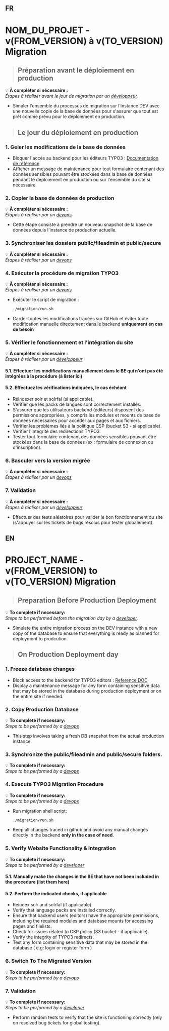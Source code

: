 FR
---

# NOM_DU_PROJET - v(FROM_VERSION) à v(TO_VERSION) Migration

> ## Préparation avant le déploiement en production

💡 **À compléter si nécessaire :**  
_Étapes à réaliser avant le jour de migration par un <u>développeur</u>._  

* Simuler l'ensemble du processus de migration sur l'instance DEV avec une nouvelle copie de la base de données pour s'assurer que tout est prêt comme prévu pour le déploiement en production.

> ## Le jour du déploiement en production

### 1. Geler les modifications de la base de données

* Bloquer l'accès au backend pour les éditeurs TYPO3 : [Documentation de référence](https://docs.typo3.org/m/typo3/reference-coreapi/main/en-us/Administration/SystemSettings/MaintenanceMode/Index.html)
* Afficher un message de maintenance pour tout formulaire contenant des données sensibles pouvant être stockées dans la base de données pendant le déploiement en production ou sur l'ensemble du site si nécessaire.

### 2. Copier la base de données de production

💡 **À compléter si nécessaire :**  
_Étapes à réaliser par un <u>devops</u>_  

* Cette étape consiste à prendre un nouveau snapshot de la base de données depuis l'instance de production actuelle.

### 3. Synchroniser les dossiers public/fileadmin et public/secure

💡 **À compléter si nécessaire :**  
_Étapes à réaliser par un <u>devops</u>_  

### 4. Exécuter la procédure de migration TYPO3

💡 **À compléter si nécessaire :**  
_Étapes à réaliser par un <u>devops</u>_  

* Exécuter le script de migration :  
  ```bash
  ./migration/run.sh
  ```
* Garder toutes les modifications tracées sur GitHub et éviter toute modification manuelle directement dans le backend **uniquement en cas de besoin**

### 5. Vérifier le fonctionnement et l'intégration du site

💡 **À compléter si nécessaire :**  
_Étapes à réaliser par un <u>développeur</u>_  

#### 5.1. Effectuer les modifications manuellement dans le BE qui n'ont pas été intégrées à la procédure (à lister ici)

#### 5.2. Effectuez les vérifications indiquées, le cas échéant

- Réindexer solr et solrfal (si applicable).
- Vérifier que les packs de langues sont correctement installés.
- S'assurer que les utilisateurs backend (éditeurs) disposent des permissions appropriées, y compris les modules et mounts de base de données nécessaires pour accéder aux pages et aux fichiers.
- Vérifier les problèmes liés à la politique CSP (bucket S3 - si applicable).
- Vérifier l'intégrité des redirections TYPO3.
- Tester tout formulaire contenant des données sensibles pouvant être stockées dans la base de données (ex : formulaire de connexion ou d'inscription).

### 6. Basculer vers la version migrée

💡 **À compléter si nécessaire :**  
_Étapes à réaliser par un <u>devops</u>_  

### 7. Validation

💡 **À compléter si nécessaire :**  
_Étapes à réaliser par un <u>développeur</u>_  

- Effectuer des tests aléatoires pour valider le bon fonctionnement du site (s'appuyer sur les tickets de bugs résolus pour tester globalement).

EN
---

# PROJECT_NAME - v(FROM_VERSION) to v(TO_VERSION) Migration

> ## Preparation Before Production Deployment

💡 **To complete if necessary:**  
_Steps to be performed before the migration day by a <u>developer</u>._  

* Simulate the entire migration process on the DEV instance with a new copy of the database to ensure that everything is ready as planned for deployment to prodcution.

> ## On Production Deployment day

### 1. Freeze database changes

* Block access to the backend for TYPO3 editors : [Reference DOC](https://docs.typo3.org/m/typo3/reference-coreapi/main/en-us/Administration/SystemSettings/MaintenanceMode/Index.html)
* Display a maintenance message for any form containing sensitive data that may be stored in the database during production deployment or on the entire site if needed.

### 2. Copy Production Database

💡 **To complete if necessary:**  
_Steps to be performed by a <u>devops</u>_  

* This step involves taking a fresh DB snapshot from the actual production instance.

### 3. Synchronize the public/fileadmin and public/secure folders.

💡 **To complete if necessary:**  
_Steps to be performed by a <u>devops</u>_  

### 4. Execute TYPO3 Migration Procedure

💡 **To complete if necessary:**  
_Steps to be performed by a <u>devops</u>_  

* Run migration shell script:  
  ```bash
  ./migration/run.sh
  ```
* Keep all changes traced in github and avoid any manual changes directly in the backend **only in the case of need**.

### 5. Verify Website Functionality & Integration

💡 **To complete if necessary:**  
_Steps to be performed by a <u>developer</u>_  

#### 5.1. Manually make the changes in the BE that have not been included in the procedure (list them here)

#### 5.2. Perform the indicated checks, if applicable

- Reindex solr and solrfal (if applicable).
- Verify that language packs are installed correctly.
- Ensure that backend users (editors) have the appropriate permissions, including the required modules and database mounts for accessing pages and filelists.
- Check for issues related to CSP policy (S3 bucket - if applicable).
- Verify the integrity of TYPO3 redirects.
- Test any form containing sensitive data that may be stored in the database ( e.g: login or register form )

### 6. Switch To The Migrated Version

💡 **To complete if necessary:**  
_Steps to be performed by a <u>devops</u>_  


### 7. Validation

💡 **To complete if necessary:**  
_Steps to be performed by a <u>developer</u>_  

- Perform random tests to verify that the site is functioning correctly (rely on resolved bug tickets for global testing).
